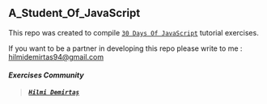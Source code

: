 ## A_Student_Of_JavaScript

This repo was created to compile <a href="https://github.com/hilmidemirtas/30-Days-Of-JavaScript">`30 Days Of JavaScript`</a> tutorial exercises. 

If you want to be a partner in developing this repo please write to me : hilmidemirtas94@gmail.com

#### ***Exercises Community***

> ***[`Hilmi Demirtaş`](https://github.com/hilmidemirtas)***
